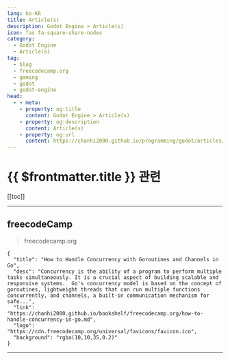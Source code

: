 ```yaml
---
lang: ko-KR
title: Article(s)
description: Godot Engine > Article(s)
icon: fas fa-square-share-nodes
category: 
  - Godot Engine
  - Article(s)
tag: 
  - blog
  - freecodecamp.org
  - gaming
  - godot
  - godot-engine
head:
  - - meta:
    - property: og:title
      content: Godot Engine > Article(s)
    - property: og:description
      content: Article(s)
    - property: og:url
      content: https://chanhi2000.github.io/programming/godot/articles/
---
```


# {{ $frontmatter.title }} 관련

<SiteInfo
  name="freeCodeCamp Programming Tutorials: Python, JavaScript, Git & More"
  desc="Browse thousands of programming tutorials written by experts. Learn Web Development, Data Science, DevOps, Security, and get developer career advice."
  url="https://freecodecamp.org/news/"
  logo="https://cdn.freecodecamp.org/universal/favicons/favicon.ico"
  preview="https://cdn.freecodecamp.org/platform/universal/fcc_meta_1920X1080-indigo.png"/>

[[toc]]

---

## <FontIcon icon="fa-brands fa-free-code-camp"/>freecodeCamp

> freecodecamp.org

```component VPCard
{
  "title": "How to Handle Concurrency with Goroutines and Channels in Go",
  "desc": "Concurrency is the ability of a program to perform multiple tasks simultaneously. It is a crucial aspect of building scalable and responsive systems.  Go's concurrency model is based on the concept of goroutines, lightweight threads that can run multiple functions concurrently, and channels, a built-in communication mechanism for safe...",
  "link": "https://chanhi2000.github.io/bookshelf/freecodecamp.org/how-to-handle-concurrency-in-go.md",
  "logo": "https://cdn.freecodecamp.org/universal/favicons/favicon.ico",
  "background": "rgba(10,10,35,0.2)"
}
```

<!-- END: freecodecamp.org -->

---

<TagLinks />
